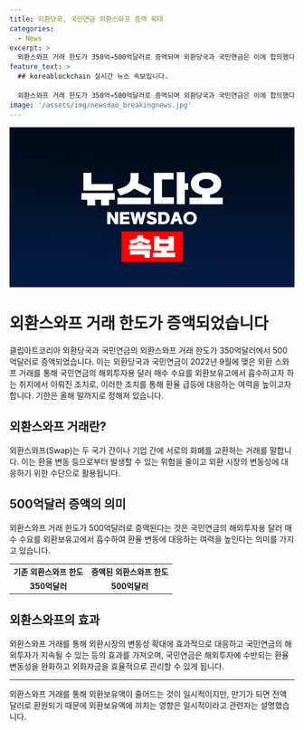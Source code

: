 ```yaml
---
title: 외환당국, 국민연금 외환스와프 증액 확대
categories:
  - News
excerpt: >
  외환스와프 거래 한도가 350억→500억달러로 증액되며 외환당국과 국민연금은 이에 합의했다. 국민연금은 달러 매수 수요를 외환보유고에서 흡수해, 환율 급등에 대응하는 여력을 높이기 위한 조치이다. 외환당국은 이를 통해 외환시장의 변동성 대응과 국민연금의 해외투자를 고려해 두 기관의 대응 여력을 강화하고 환율 변동성을 완화하며 외화자금 관리를 효율화할 수 있다고 설명했다.
feature_text: >
  ## koreablockchain 실시간 뉴스 속보입니다.

  외환스와프 거래 한도가 350억→500억달러로 증액되며 외환당국과 국민연금은 이에 합의했다. 국민연금은 달러 매수 수요를 외환보유고에서 흡수해, 환율 급등에 대응하는 여력을 높이기 위한 조치이다. 외환당국은 이를 통해 외환시장의 변동성 대응과 국민연금의 해외투자를 고려해 두 기관의 대응 여력을 강화하고 환율 변동성을 완화하며 외화자금 관리를 효율화할 수 있다고 설명했다.
image: '/assets/img/newsdao_breakingnews.jpg'
---
```


<p><img src="/assets/img/newsdao_breakingnews.jpg" alt="koreablockchain 속보" /></p>

<h1>외환스와프 거래 한도가 증액되었습니다</h1>

<p data-ke-size="size16">클립아트코리아 외환당국과 국민연금의 외환스와프 거래 한도가 350억달러에서 500억달러로 증액되었습니다. 이는 외환당국과 국민연금이 2022년 9월에 맺은 외환 스와프 거래를 통해 국민연금의 해외투자용 달러 매수 수요를 외환보유고에서 흡수하고자 하는 취지에서 이뤄진 조치로, 이러한 조치를 통해 환율 급등에 대응하는 여력을 높이고자 합니다. 기한은 올해 말까지로 정해져 있습니다.</p>

<h2 data-ke-size="size24">외환스와프 거래란?</h2>

<p data-ke-size="size16">외환스와프(Swap)는 두 국가 간이나 기업 간에 서로의 화폐를 교환하는 거래를 말합니다. 이는 환율 변동 등으로부터 발생할 수 있는 위험을 줄이고 외환 시장의 변동성에 대응하기 위한 수단으로 활용됩니다.</p>

<h2 data-ke-size="size24">500억달러 증액의 의미</h2>

<p data-ke-size="size16">외환스와프 거래 한도가 500억달러로 증액된다는 것은 국민연금의 해외투자용 달러 매수 수요를 외환보유고에서 흡수하여 환율 변동에 대응하는 여력을 높인다는 의미를 가지고 있습니다.</p>

<table>
  <tr>
    <th>기존 외환스와프 한도</th>
    <th>증액된 외환스와프 한도</th>
  </tr>
  <tr>
    <td style="text-align: center; height: 17px;"><b>350억달러</b></td>
    <td style="text-align: center; height: 17px;"><b>500억달러</b></td>
  </tr>
</table>

<h2 data-ke-size="size24">외환스와프의 효과</h2>

<p data-ke-size="size16">외환스와프 거래를 통해 외환시장의 변동성 확대에 효과적으로 대응하고 국민연금의 해외투자가 지속될 수 있는 등의 효과를 가져오며, 국민연금은 해외투자에 수반되는 환율 변동성을 완화하고 외화자금을 효율적으로 관리할 수 있게 됩니다.</p>

<hr>

<p data-ke-size="size16">외환스와프 거래를 통해 외환보유액이 줄어드는 것이 일시적이지만, 만기가 되면 전액 달러로 환원되기 때문에 외환보유액에 끼치는 영향은 일시적이라고 관련자는 설명했습니다.</p>


